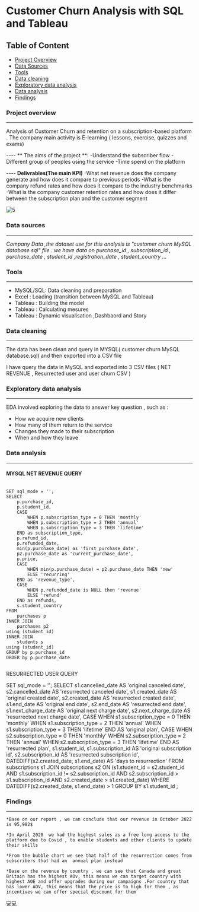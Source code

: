 # Customer Churn Analysis with SQL and Tableau


## Table of Content
-  [Project Overview](#project-overview)
-  [Data Sources](#data-sources)
-  [Tools](#tools)
-  [Data cleaning ](#data-cleaning )
-  [Exploratory data analysis](#exploratory-data-analysis)
-  [Data analysis](#data-analysis)
-  [Findings](#findings)
  
### Project overview
---
Analysis of Customer Churn and retention on a subscription-based platform . The company main activity is E-learning ( lessons, exercise, quizzes and exams)

 ---- ** The aims of the project **:
	-Understand the subscriber flow
	-Different group of peoples using the service
	-Time spend on the platform


---- **Delivrables(The main KPI)**
  	-What net revenue  does the company generate and how does it compare to previous periods
	-What is the company refund rates and how does it compare to the industry benchmarks
	-What is the company customer retention rates and how does it differ between the subscription plan and the customer segment 

   

![5](https://github.com/user-attachments/assets/f4cff69b-3db1-4738-830c-4cdd7138462f)


 ### Data sources
 ---

*Company  Data  ,the dataset use for this analysis is "customer churn MySQL database.sql"  file . we have data on purchase_id , subscription_id , purchase_date , student_id ,registration_date , student_country ...*

### Tools
---

  - MySQL/SQL: Data cleaning and preparation
  - Excel    : Loading (transition between MySQL and Tableau)
  - Tableau  : Building the model
  - Tableau  : Calculating mesures
  - Tableau  : Dynamic visualisation ,Dashbaord and Story
     

### Data cleaning 
---

The data has been clean and query in MYSQL( customer churn MySQL database.sql) and then exported into a CSV file

I have  query the data in MySQL and exported into 3 CSV files ( NET REVENUE , Resurrected user and user churn CSV )

### Exploratory data analysis
---

EDA involved exploring  the data to answer key question , such as :

- How we acquire new clients
- How many of them return to the service
- Changes they made to their subscription
- When and how they leave

### Data analysis
---

#### MYSQL NET REVENUE QUERY

```

SET sql_mode = '';
SELECT
	p.purchase_id, 
    p.student_id, 
	CASE
		WHEN p.subscription_type = 0 THEN 'monthly'
        WHEN p.subscription_type = 2 THEN 'annual'
        WHEN p.subscription_type = 3 THEN 'lifetime'
    END as subscription_type, 
    p.refund_id, 
    p.refunded_date, 
    min(p.purchase_date) as 'first_purchase_date', 
    p2.purchase_date as 'current_purchase_date',
    p.price,
    CASE
		WHEN min(p.purchase_date) = p2.purchase_date THEN 'new'
        ELSE 'recurring'
    END as 'revenue_type',
    CASE
		WHEN p.refunded_date is NULL then 'revenue'
        ELSE 'refund'
    END as refunds, 
    s.student_country
FROM 
	purchases p
INNER JOIN
	purchases p2
using (student_id)    
INNER JOIN
	students s
using (student_id)
GROUP by p.purchase_id
ORDER by p.purchase_date


```
RESURRECTED USER QUERY


SET sql_mode = '';
SELECT 
    s1.cancelled_date AS 'original canceled date',
    s2.cancelled_date AS 'resurrected canceled date',
    s1.created_date AS 'original created date',
    s2.created_date AS 'resurrected created date',
    s1.end_date AS 'original end date',
    s2.end_date AS 'resurrected end date',
    s1.next_charge_date AS 'original next charge date',
    s2.next_charge_date AS 'resurrected next charge date',
    CASE
        WHEN s1.subscription_type = 0 THEN 'monthly'
        WHEN s1.subscription_type = 2 THEN 'annual'
        WHEN s1.subscription_type = 3 THEN 'lifetime'
    END AS 'original plan',
    CASE
        WHEN s2.subscription_type = 0 THEN 'monthly'
        WHEN s2.subscription_type = 2 THEN 'annual'
        WHEN s2.subscription_type = 3 THEN 'lifetime'
    END AS 'resurrected plan',
    s1.student_id,
    s1.subscription_id AS 'original subscription id',
    s2.subscription_id AS 'resurrected subscription id',
    DATEDIFF(s2.created_date, s1.end_date) AS 'days to resurrection'
FROM
    subscriptions s1
        JOIN
    subscriptions s2 ON (s1.student_id = s2.student_id
        AND s1.subscription_id != s2.subscription_id
        AND s2.subscription_id > s1.subscription_id
        AND s2.created_date > s1.created_date)
WHERE
    DATEDIFF(s2.created_date, s1.end_date) > 1
GROUP BY s1.student_id
;

		
### Findings
---

	*Base on our report , we can conclude that our revenue in October 2022 is 95,982$

	*In April 2020  we had the highest sales as a free long access to the platform due to Covid , to enable students and other clients to update their skills

	*From the bubble chart we see that half of the resurrection comes from subscribers that had an  annual plan instead

	*Base on the revenue by country , we can see that Canada and great Britain has the highest AOv, this means we can target country with highest AOE and offer upgrades during our campaigns .For country that has lower AOV, this means that the price is to high for them , as incentives we can offer special discount for them
 

 

💻💻  


